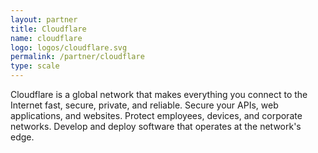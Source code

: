 ```yaml
---
layout: partner
title: Cloudflare
name: cloudflare
logo: logos/cloudflare.svg
permalink: /partner/cloudflare
type: scale
---
```

Cloudflare is a global network that makes everything you connect to the Internet fast, secure, private, and reliable.
Secure your APIs, web applications, and websites.
Protect employees, devices, and corporate networks.
Develop and deploy software that operates at the network's edge.